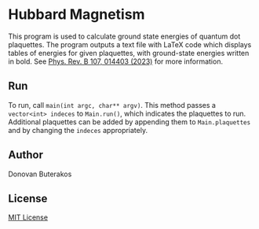 # Hubbard Magnetism

This program is used to calculate ground state energies of quantum dot plaquettes.
The program outputs a text file with LaTeX code which displays
tables of energies for given plaquettes, with ground-state energies written in bold.
See [Phys. Rev. B 107, 014403 (2023)](https://journals.aps.org/prb/abstract/10.1103/PhysRevB.107.014403) for more information.

## Run

To run, call `main(int argc, char** argv)`. This method passes a `vector<int> indeces` to `Main.run()`, which indicates the plaquettes to run.
Additional plaquettes can be added by appending them to `Main.plaquettes` and by changing the `indeces` appropriately.

## Author

Donovan Buterakos

## License

[MIT License](https://opensource.org/license/mit/)
